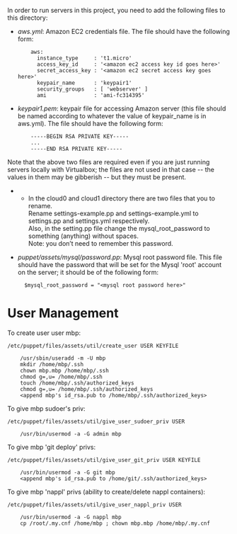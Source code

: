 In order to run servers in this project, you need to add the following files to this
directory:

* *aws.yml*: Amazon EC2 credentials file.  The file should have the following form:
  ```
      aws:
        instance_type     : 't1.micro'
        access_key_id     : '<amazon ec2 access key id goes here>'
        secret_access_key : '<amazon ec2 secret access key goes here>'
        keypair_name      : 'keypair1'
        security_groups   : [ 'webserver' ]
        ami               : 'ami-fc314395'
  ```
  
* *keypair1.pem*: keypair file for accessing Amazon server (this file should be named
  according to whatever the value of keypair_name is in aws.yml).   The file should
  have the following form:
  ```
      -----BEGIN RSA PRIVATE KEY-----
      ...
      -----END RSA PRIVATE KEY-----
  ```

Note that the above two files are required even if you are just running servers
locally with Virtualbox; the files are not used in that case -- the values in them may
be gibberish -- but they must be present.
  
* * In the cloud0 and cloud1 directory there are two files that you to rename.  
Rename settings-example.pp and settings-example.yml to settings.pp and settings.yml respectively.  
Also, in the setting.pp file change the mysql_root_password to something (anything) without spaces.  
Note: you don’t need to remember this password.  
  
* *puppet/assets/mysql/password.pp*: Mysql root password file.  This file should
  have the password that will be set for the Mysql 'root' account on the server;
  it should be of the following form:
  ```
    $mysql_root_password = "<mysql root password here>"
  ```

User Management
===============

To create user user mbp:

    /etc/puppet/files/assets/util/create_user USER KEYFILE

        /usr/sbin/useradd -m -U mbp
        mkdir /home/mbp/.ssh
        chown mbp.mbp /home/mbp/.ssh
        chmod g=,u= /home/mbp/.ssh
        touch /home/mbp/.ssh/authorized_keys
        chmod g=,u= /home/mbp/.ssh/authorized_keys
        <append mbp's id_rsa.pub to /home/mbp/.ssh/authorized_keys>
    

To give mbp sudoer's priv:

    /etc/puppet/files/assets/util/give_user_sudoer_priv USER

        /usr/bin/usermod -a -G admin mbp

To give mbp 'git deploy' privs:

    /etc/puppet/files/assets/util/give_user_git_priv USER KEYFILE

        /usr/bin/usermod -a -G git mbp
        <append mbp's id_rsa.pub to /home/git/.ssh/authorized_keys>

To give mbp 'nappl' privs (ability to create/delete nappl containers):

    /etc/puppet/files/assets/util/give_user_nappl_priv USER

        /usr/bin/usermod -a -G nappl mbp
        cp /root/.my.cnf /home/mbp ; chown mbp.mbp /home/mbp/.my.cnf
